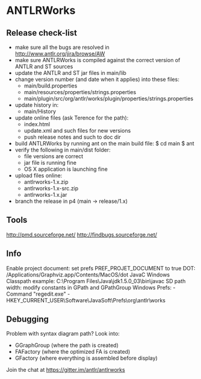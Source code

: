 # ANTLRWorks

## Release check-list
- make sure all the bugs are resolved in http://www.antlr.org/jira/browse/AW
- make sure ANTLRWorks is compiled against the correct version of ANTLR and ST sources
- update the ANTLR and ST jar files in main/lib
- change version number (and date when it applies) into these files:
    - main/build.properties
    - main/resources/properties/strings.properties
    - main/plugin/src/org/antlr/works/plugin/properties/strings.properties
- update history in:
    - main/History
- update online files (ask Terence for the path):
    - index.html
    - update.xml and such files for new versions
    - push release notes and such to doc dir
- build ANTLRWorks by running ant on the main build file:
    $ cd main
    $ ant
- verify the following in main/dist folder:
    - file versions are correct
    - jar file is running fine
    - OS X application is launching fine
- upload files online:
    - antlrworks-1.x.zip
    - antlrworks-1.x-src.zip
    - antlrworks-1.x.jar
- branch the release in p4 (main -> release/1.x)    

## Tools
http://pmd.sourceforge.net/
http://findbugs.sourceforge.net/

## Info
Enable project document: set prefs PREF_PROJET_DOCUMENT to true
DOT: /Applications/Graphviz.app/Contents/MacOS/dot
JavaC Windows Classpath example: C:\\Program Files\\Java\\jdk1.5.0_03\\bin\\javac
SD path width: modify constants in GPath and GPathGroup
Windows Prefs:
    - Command "regedit.exe"
    - HKEY_CURRENT_USER\Software\JavaSoft\Prefs\org\antlr\works

## Debugging

Problem with syntax diagram path?
Look into:
- GGraphGroup (where the path is created)
- FAFactory (where the optimized FA is created)
- GFactory (where everything is assembled before display)

Join the chat at https://gitter.im/antlr/antlrworks
